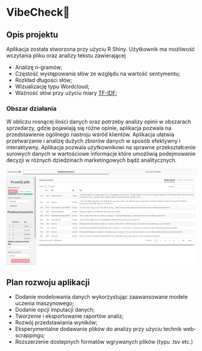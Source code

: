 # VibeCheck🔎

## Opis projektu

Aplikacja została stworzona przy użyciu R Shiny. Użytkownik ma możliwość wczytania pliku oraz analizy tekstu zawierającej
 - Analizę n-gramów;
 - Częstość występowania słów ze względu na wartość sentymentu;
 - Rozkład długości słów;
 - Wizualizację typu Wordcloud;
 - Ważność słów przy użyciu miary <a href="https://pl.wikipedia.org/wiki/TFIDF">TF-IDF</a>;
### Obszar działania

W obliczu rosnącej ilości danych oraz potrzeby analizy opinii w obszarach sprzedarzy, gdzie pojawiają się różne opinie, aplikacja pozwala na przedstawienie ogólnego nastroju wśród klientów. Aplikacja ułatwia przetwarzanie i analizę dużych zbiorów danych w sposób efektywny i interaktywny. Aplikacja pozwala użytkownikowi na sprawne przekształcenie surowych danych w wartościowe informacje które umożliwią podejmowanie decyzji w różnych dziedzinach marketingowych bądź analitycznych.

<p align="center">
  <img src="/images/main.png">
</p>

## Plan rozwoju aplikacji

- Dodanie modelowania danych wykorzystując zaawansowane modele uczenia maszynowego;
- Dodanie opcji imputacji danych;
- Tworzenie i eksportowanie raportów analiz;
- Rozwój przedstawiania wyników;
- Eksperymentalne dodawanie plików do analizy przy użyciu technik web-scrappingu;
- Rozszerzenie dostepnych formatów wgrywanych plików (typu .tsv etc.)
